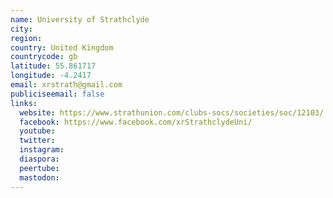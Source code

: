 ```yaml
---
name: University of Strathclyde
city:
region:
country: United Kingdom
countrycode: gb
latitude: 55.861717
longitude: -4.2417
email: xrstrath@gmail.com
publiciseemail: false
links:
  website: https://www.strathunion.com/clubs-socs/societies/soc/12103/
  facebook: https://www.facebook.com/xrStrathclydeUni/
  youtube:
  twitter:
  instagram:
  diaspora:
  peertube:
  mastodon:
---
```

